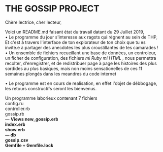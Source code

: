 <h1> THE GOSSIP PROJECT</h1>

Chère lectrice, cher lecteur, 

Voici un README.md faisant état du travail datant du 29 Juillet 2019, <br>
• Le programme du jour s'interesse aux ragots qui règnent au sein de THP, <br>
Et c'est à travers l'interface de ton explorateur de ton choix que tu es invité.e à partager des anecdotes les plus croustillantes de tes camarades !  
 • Un ensemble de fichiers recueillant une base de données, 
un controleur, un ficher de configuration, des fichiers <i>mi Ruby mi HTML </i>, nous permettra recolter, d'enregistrer, et de redistribuer page à page les histoires des plus sordides au plus basiques, mais non moins sensationelles de ces 11 semaines plongés dans les meandres du code internet  <br>

 • Le programme est en cours de realisation, en effet l'objet de débbogage, les retours constructifs seront les bienvenus.

Un programme laborieux contenant 7 fichiers 
<br>
config.ru <br>
controller.rb <br>
gossip.rb <br>
— <b>Views<b> 
    new_gossip.erb <br>
    index.erb <br>
    show.erb <br>
— <b>db</b>  <br>
    gossip.csv <br>
Gemfile + Gemfile.lock

